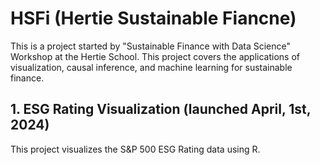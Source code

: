 # HSFi (**H**ertie **S**ustainable **Fi**ancne)
This is a project started by "Sustainable Finance with Data Science" Workshop at the Hertie School. This project covers the applications of visualization, causal inference, and machine learning for sustainable finance.  

## 1. ESG Rating Visualization (launched April, 1st, 2024) 

This project visualizes the S&P 500 ESG Rating data using R. 

